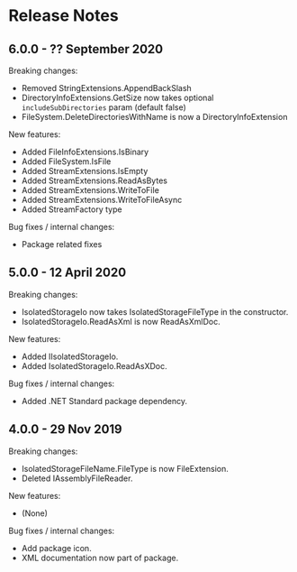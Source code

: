 # Release Notes

## 6.0.0 - ?? September 2020

Breaking changes:
- Removed StringExtensions.AppendBackSlash
- DirectoryInfoExtensions.GetSize now takes optional `includeSubDirectories` param (default false)
- FileSystem.DeleteDirectoriesWithName is now a DirectoryInfoExtension

New features:
- Added FileInfoExtensions.IsBinary
- Added FileSystem.IsFile
- Added StreamExtensions.IsEmpty
- Added StreamExtensions.ReadAsBytes
- Added StreamExtensions.WriteToFile
- Added StreamExtensions.WriteToFileAsync
- Added StreamFactory type

Bug fixes / internal changes:
- Package related fixes

## 5.0.0 - 12 April 2020

Breaking changes:
- IsolatedStorageIo now takes IsolatedStorageFileType in the constructor.
- IsolatedStorageIo.ReadAsXml is now ReadAsXmlDoc.

New features:
- Added IIsolatedStorageIo.
- Added IsolatedStorageIo.ReadAsXDoc.

Bug fixes / internal changes:
- Added .NET Standard package dependency.

## 4.0.0 - 29 Nov 2019

Breaking changes:
- IsolatedStorageFileName.FileType is now FileExtension.
- Deleted IAssemblyFileReader.

New features:
- (None)

Bug fixes / internal changes:
- Add package icon.
- XML documentation now part of package.
